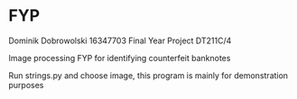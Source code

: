 # FYP
Dominik Dobrowolski 16347703 Final Year Project DT211C/4

Image processing FYP for identifying counterfeit banknotes

Run strings.py and choose image, this program is mainly for demonstration purposes 
